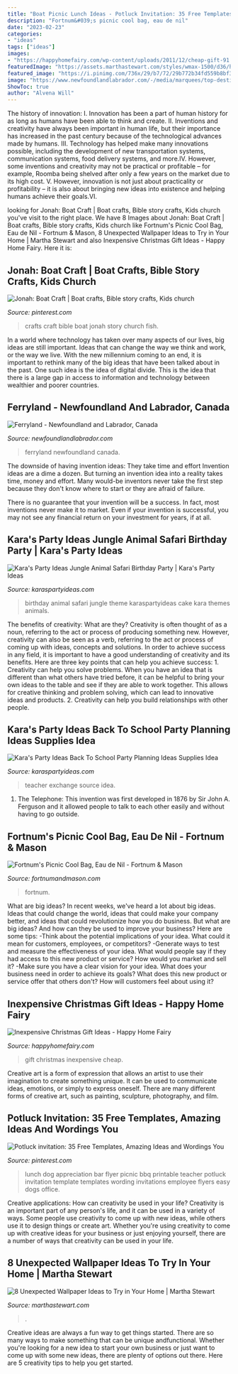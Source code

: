 ```yaml
---
title: "Boat Picnic Lunch Ideas - Potluck Invitation: 35 Free Templates, Amazing Ideas And Wordings You"
description: "Fortnum&#039;s picnic cool bag, eau de nil"
date: "2023-02-23"
categories:
- "ideas"
tags: ["ideas"]
images:
- "https://happyhomefairy.com/wp-content/uploads/2011/12/cheap-gift-91.jpg"
featuredImage: "https://assets.marthastewart.com/styles/wmax-1500/d36/home-ss-spring2012-wallpaperrolls.GP/home-ss-spring2012-wallpaperrolls.GP_.jpg?itok=9dDpofmL"
featured_image: "https://i.pinimg.com/736x/29/b7/72/29b772b34fd559b8bf3f8073d508ea9a.jpg"
image: "https://www.newfoundlandlabrador.com/-/media/marquees/top-destinations/ferryland/ferryland/ferryland-main-header.jpg?mh=960&amp;mw=1280&amp;hash=35AA89A7F7E9D8EEFFD1561B9B4051647CC5501C"
ShowToc: true
author: "Alvena Will"
---
```



The history of innovation:
I. Innovation has been a part of human history for as long as humans have been able to think and create. II. Inventions and creativity have always been important in human life, but their importance has increased in the past century because of the technological advances made by humans. III. Technology has helped make many innovations possible, including the development of new transportation systems, communication systems, food delivery systems, and more.IV. However, some inventions and creativity may not be practical or profitable – for example, Roomba being shelved after only a few years on the market due to its high cost. V. However, innovation is not just about practicality or profitability – it is also about bringing new ideas into existence and helping humans achieve their goals.VI.

	

		
looking for Jonah: Boat Craft | Boat crafts, Bible story crafts, Kids church you've visit to the right place. We have 8 Images about Jonah: Boat Craft | Boat crafts, Bible story crafts, Kids church like Fortnum&#039;s Picnic Cool Bag, Eau de Nil - Fortnum &amp; Mason, 8 Unexpected Wallpaper Ideas to Try in Your Home | Martha Stewart and also Inexpensive Christmas Gift Ideas - Happy Home Fairy. Here it is:
		
    
## Jonah: Boat Craft | Boat Crafts, Bible Story Crafts, Kids Church

<img loading=lazy src="https://i.pinimg.com/736x/2f/0e/c7/2f0ec7b94b7b177b93a58a3c8323d40a--boat-crafts-kids-church.jpg" onerror="this.onerror=null;this.src='https://tse2.mm.bing.net/th?id=OIP.-aPcfxmvtahNmJjdc7eCtAHaJ3&amp;pid=15.1';" alt="Jonah: Boat Craft | Boat crafts, Bible story crafts, Kids church">

_Source: pinterest.com_

>crafts craft bible boat jonah story church fish. 

	

In a world where technology has taken over many aspects of our lives, big ideas are still important. Ideas that can change the way we think and work, or the way we live. With the new millennium coming to an end, it is important to rethink many of the big ideas that have been talked about in the past. One such idea is the idea of digital divide. This is the idea that there is a large gap in access to information and technology between wealthier and poorer countries.

    
## Ferryland - Newfoundland And Labrador, Canada

<img loading=lazy src="https://www.newfoundlandlabrador.com/-/media/marquees/top-destinations/ferryland/ferryland/ferryland-main-header.jpg?mh=960&amp;mw=1280&amp;hash=35AA89A7F7E9D8EEFFD1561B9B4051647CC5501C" onerror="this.onerror=null;this.src='https://tse1.mm.bing.net/th?id=OIP.hEyweCGMv1CsEQqeIydnJQHaFj&amp;pid=15.1';" alt="Ferryland - Newfoundland and Labrador, Canada">

_Source: newfoundlandlabrador.com_

>ferryland newfoundland canada. 

	

The downside of having invention ideas: They take time and effort
Invention ideas are a dime a dozen. But turning an invention idea into a reality takes time, money and effort.
Many would-be inventors never take the first step because they don't know where to start or they are afraid of failure.

There is no guarantee that your invention will be a success. In fact, most inventions never make it to market. Even if your invention is successful, you may not see any financial return on your investment for years, if at all.

    
## Kara&#039;s Party Ideas Jungle Animal Safari Birthday Party | Kara&#039;s Party Ideas

<img loading=lazy src="http://karaspartyideas.com/wp-content/uploads/2018/04/Jungle-Animal-Safari-Birthday-Party-via-Karas-Party-Ideas-KarasPartyIdeas.com8_.jpeg" onerror="this.onerror=null;this.src='https://tse2.mm.bing.net/th?id=OIP.6P1eWOwmVzxAvYGmG52TKgHaLH&amp;pid=15.1';" alt="Kara&#039;s Party Ideas Jungle Animal Safari Birthday Party | Kara&#039;s Party Ideas">

_Source: karaspartyideas.com_

>birthday animal safari jungle theme karaspartyideas cake kara themes animals. 

	

The benefits of creativity: What are they?
Creativity is often thought of as a noun, referring to the act or process of producing something new. However, creativity can also be seen as a verb, referring to the act or process of coming up with ideas, concepts and solutions. In order to achieve success in any field, it is important to have a good understanding of creativity and its benefits. Here are three key points that can help you achieve success: 1. Creativity can help you solve problems. When you have an idea that is different than what others have tried before, it can be helpful to bring your own ideas to the table and see if they are able to work together. This allows for creative thinking and problem solving, which can lead to innovative ideas and products. 2. Creativity can help you build relationships with other people.

    
## Kara&#039;s Party Ideas Back To School Party Planning Ideas Supplies Idea

<img loading=lazy src="http://karaspartyideas.com/wp-content/uploads/2013/07/school-2.jpg" onerror="this.onerror=null;this.src='https://tse2.mm.bing.net/th?id=OIP.inrWpOrA34i_sHJvNPnx7AHaE7&amp;pid=15.1';" alt="Kara&#039;s Party Ideas Back To School Party Planning Ideas Supplies Idea">

_Source: karaspartyideas.com_

>teacher exchange source idea. 

	

1. The Telephone: This invention was first developed in 1876 by Sir John A. Ferguson and it allowed people to talk to each other easily and without having to go outside.

    
## Fortnum&#039;s Picnic Cool Bag, Eau De Nil - Fortnum &amp; Mason

<img loading=lazy src="https://www.fortnumandmason.com/img/570/570/resize/5/0/5095297_mob_sq.jpg" onerror="this.onerror=null;this.src='https://tse1.mm.bing.net/th?id=OIP.teqtFLvgP8pTl0BLlve9iwHaHa&amp;pid=15.1';" alt="Fortnum&#039;s Picnic Cool Bag, Eau de Nil - Fortnum &amp; Mason">

_Source: fortnumandmason.com_

>fortnum. 

	

What are big ideas?
In recent weeks, we've heard a lot about big ideas. Ideas that could change the world, ideas that could make your company better, and ideas that could revolutionize how you do business. But what are big ideas? And how can they be used to improve your business? Here are some tips: 
-Think about the potential implications of your idea. What could it mean for customers, employees, or competitors? 
-Generate ways to test and measure the effectiveness of your idea. What would people say if they had access to this new product or service? How would you market and sell it? 
-Make sure you have a clear vision for your idea. What does your business need in order to achieve its goals? What does this new product or service offer that others don't? How will customers feel about using it?

    
## Inexpensive Christmas Gift Ideas - Happy Home Fairy

<img loading=lazy src="https://happyhomefairy.com/wp-content/uploads/2011/12/cheap-gift-91.jpg" onerror="this.onerror=null;this.src='https://tse2.mm.bing.net/th?id=OIP.vRfaQ-bk2rNzLaF_2GkV3QHaLG&amp;pid=15.1';" alt="Inexpensive Christmas Gift Ideas - Happy Home Fairy">

_Source: happyhomefairy.com_

>gift christmas inexpensive cheap. 

	

Creative art is a form of expression that allows an artist to use their imagination to create something unique. It can be used to communicate ideas, emotions, or simply to express oneself. There are many different forms of creative art, such as painting, sculpture, photography, and film.

    
## Potluck Invitation: 35 Free Templates, Amazing Ideas And Wordings You

<img loading=lazy src="https://i.pinimg.com/736x/29/b7/72/29b772b34fd559b8bf3f8073d508ea9a.jpg" onerror="this.onerror=null;this.src='https://tse3.mm.bing.net/th?id=OIP.9doIQg77vxZwHyGuq-NlmAAAAA&amp;pid=15.1';" alt="Potluck invitation: 35 Free Templates, Amazing Ideas and Wordings You">

_Source: pinterest.com_

>lunch dog appreciation bar flyer picnic bbq printable teacher potluck invitation template templates wording invitations employee flyers easy dogs office. 

	

Creative applications: How can creativity be used in your life?
Creativity is an important part of any person's life, and it can be used in a variety of ways. Some people use creativity to come up with new ideas, while others use it to design things or create art. Whether you're using creativity to come up with creative ideas for your business or just enjoying yourself, there are a number of ways that creativity can be used in your life.

    
## 8 Unexpected Wallpaper Ideas To Try In Your Home | Martha Stewart

<img loading=lazy src="https://assets.marthastewart.com/styles/wmax-1500/d36/home-ss-spring2012-wallpaperrolls.GP/home-ss-spring2012-wallpaperrolls.GP_.jpg?itok=9dDpofmL" onerror="this.onerror=null;this.src='https://tse4.mm.bing.net/th?id=OIP.shK4aROS0MdMtamRgBfN0wHaKh&amp;pid=15.1';" alt="8 Unexpected Wallpaper Ideas to Try in Your Home | Martha Stewart">

_Source: marthastewart.com_

>. 

	

Creative ideas are always a fun way to get things started. There are so many ways to make something that can be unique andfunctional. Whether you're looking for a new idea to start your own business or just want to come up with some new ideas, there are plenty of options out there. Here are 5 creativity tips to help you get started.

